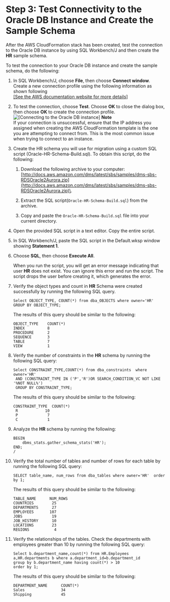 # Step 3: Test Connectivity to the Oracle DB Instance and Create the Sample Schema<a name="chap-rdsoracle2aurora.steps.connectoracle"></a>

After the AWS CloudFormation stack has been created, test the connection to the Oracle DB instance by using SQL Workbench/J and then create the **HR** sample schema\.

To test the connection to your Oracle DB instance and create the sample schema, do the following:

1. In SQL Workbench/J, choose **File**, then choose **Connect window**\. Create a new connection profile using the following information as shown following    
[\[See the AWS documentation website for more details\]](http://docs.aws.amazon.com/dms/latest/sbs/chap-rdsoracle2aurora.steps.connectoracle.html)

1. To test the connection, choose **Test**\. Choose **OK** to close the dialog box, then choose **OK** to create the connection profile\.  
![\[Connecting to the Oracle DB instance\]](http://docs.aws.amazon.com/dms/latest/sbs/images/sbs-rdsor2aurora9.png)
**Note**  
If your connection is unsuccessful, ensure that the IP address you assigned when creating the AWS CloudFormation template is the one you are attempting to connect from\. This is the most common issue when trying to connect to an instance\.

1. Create the HR schema you will use for migration using a custom SQL script \(Oracle\-HR\-Schema\-Build\.sql\)\. To obtain this script, do the following:

   1. Download the following archive to your computer: [http://docs.aws.amazon.com/dms/latest/sbs/samples/dms-sbs-RDSOracle2Aurora.zip](http://docs.aws.amazon.com/dms/latest/sbs/samples/dms-sbs-RDSOracle2Aurora.zip)\.

   1. Extract the SQL script\(`Oracle-HR-Schema-Build.sql`\) from the archive\.

   1. Copy and paste the `Oracle-HR-Schema-Build.sql` file into your current directory\.

1. Open the provided SQL script in a text editor\. Copy the entire script\.

1. In SQL Workbench/J, paste the SQL script in the Default\.wksp window showing **Statement 1**\.

1. Choose **SQL**, then choose **Execute All**\.

   When you run the script, you will get an error message indicating that user **HR** does not exist\. You can ignore this error and run the script\. The script drops the user before creating it, which generates the error\.

1. Verify the object types and count in **HR** Schema were created successfully by running the following SQL query\.

   ```
   Select OBJECT_TYPE, COUNT(*) from dba_OBJECTS where owner='HR'
   GROUP BY OBJECT_TYPE;
   ```

   The results of this query should be similar to the following:

   ```
   OBJECT_TYPE    COUNT(*)
   INDEX          8
   PROCEDURE      2
   SEQUENCE       3
   TABLE          7
   VIEW           1
   ```

1. Verify the number of constraints in the **HR** schema by running the following SQL query:

   ```
   Select CONSTRAINT_TYPE,COUNT(*) from dba_constraints  where owner='HR'
   	AND (CONSTRAINT_TYPE IN ('P','R')OR SEARCH_CONDITION_VC NOT LIKE '%NOT NULL%')
   	GROUP BY CONSTRAINT_TYPE;
   ```

   The results of this query should be similar to the following:

   ```
   CONSTRAINT_TYPE	COUNT(*)
   	R	         10
   	P	          7
   	C	          1
   ```

1. Analyze the **HR** schema by running the following:

   ```
   BEGIN
       dbms_stats.gather_schema_stats('HR');
   END;
   /
   ```

1. Verify the total number of tables and number of rows for each table by running the following SQL query:

   ```
   SELECT table_name, num_rows from dba_tables where owner='HR'  order by 1;
   ```

   The results of this query should be similar to the following:

   ```
   TABLE_NAME      NUM_ROWS
   COUNTRIES        25
   DEPARTMENTS      27
   EMPLOYEES       107
   JOBS             19
   JOB_HISTORY      10
   LOCATIONS        23
   REGIONS           4
   ```

1. Verify the relationships of the tables\. Check the departments with employees greater than 10 by running the following SQL query:

   ```
   Select b.department_name,count(*) from HR.Employees a,HR.departments b where a.department_id=b.department_id
   group by b.department_name having count(*) > 10
   order by 1;
   ```

   The results of this query should be similar to the following:

   ```
   DEPARTMENT_NAME      COUNT(*)
   Sales                34
   Shipping             45
   ```